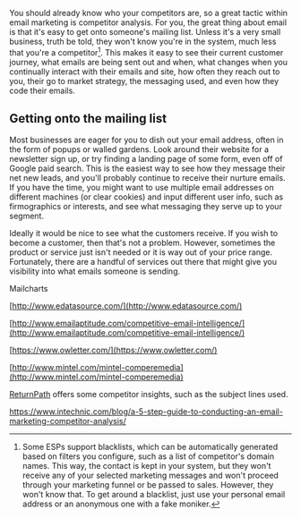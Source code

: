 You should already know who your competitors are, so a great tactic within email marketing is competitor analysis. For you, the great thing about email is that it's easy to get onto someone's mailing list. Unless it's a very small business, truth be told, they won't know you're in the system, much less that you're a competitor[^1]. This makes it easy to see their current customer journey, what emails are being sent out and when, what changes when you continually interact with their emails and site, how often they reach out to you, their go to market strategy, the messaging used, and even how they code their emails.

## Getting onto the mailing list

Most businesses are eager for you to dish out your email address, often in the form of popups or walled gardens. Look around their website for a newsletter sign up, or try finding a landing page of some form, even off of Google paid search. This is the easiest way to see how they message their net new leads, and you'll probably continue to receive their nurture emails. If you have the time, you might want to use multiple email addresses on different machines \(or clear cookies\) and input different user info, such as firmographics or interests, and see what messaging they serve up to your segment.

Ideally it would be nice to see what the customers receive. If you wish to become a customer, then that's not a problem. However, sometimes the product or service just isn't needed or it is way out of your price range. Fortunately, there are a handful of services out there that might give you visibility into what emails someone is sending.

Mailcharts

[http://www.edatasource.com/](http://www.edatasource.com/)

[http://www.emailaptitude.com/competitive-email-intelligence/](http://www.emailaptitude.com/competitive-email-intelligence/)

[https://www.owletter.com/](https://www.owletter.com/)

[http://www.mintel.com/mintel-comperemedia](http://www.mintel.com/mintel-comperemedia)

[ReturnPath](https://returnpath.com/solutions/email-deliverability-optimization/inbox-insight/) offers some competitor insights, such as the subject lines used.



https://www.intechnic.com/blog/a-5-step-guide-to-conducting-an-email-marketing-competitor-analysis/

[^1]: Some ESPs support blacklists, which can be automatically generated based on filters you configure, such as a list of competitor's domain names. This way, the contact is kept in your system, but they won't receive any of your selected marketing messages and won't proceed through your marketing funnel or be passed to sales. However, they won't know that. To get around a blacklist, just use your personal email address or an anonymous one with a fake moniker.


